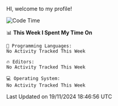 HI, welcome to my profile!
<!--START_SECTION:waka-->
![Code Time](http://img.shields.io/badge/Code%20Time-1%2C949%20hrs%2013%20mins-blue)

📊 **This Week I Spent My Time On** 

```text
💬 Programming Languages: 
No Activity Tracked This Week

🔥 Editors: 
No Activity Tracked This Week

💻 Operating System: 
No Activity Tracked This Week
```


 Last Updated on 19/11/2024 18:46:56 UTC
<!--END_SECTION:waka-->

